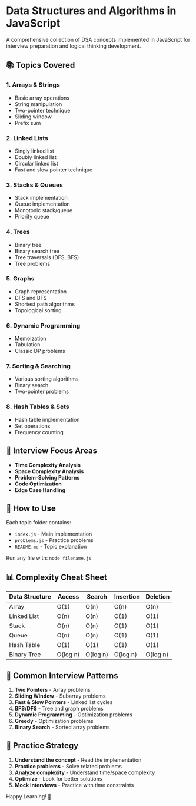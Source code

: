 # Data Structures and Algorithms in JavaScript

A comprehensive collection of DSA concepts implemented in JavaScript for interview preparation and logical thinking development.

## 📚 Topics Covered

### 1. **Arrays & Strings**
- Basic array operations
- String manipulation
- Two-pointer technique
- Sliding window
- Prefix sum

### 2. **Linked Lists**
- Singly linked list
- Doubly linked list
- Circular linked list
- Fast and slow pointer technique

### 3. **Stacks & Queues**
- Stack implementation
- Queue implementation
- Monotonic stack/queue
- Priority queue

### 4. **Trees**
- Binary tree
- Binary search tree
- Tree traversals (DFS, BFS)
- Tree problems

### 5. **Graphs**
- Graph representation
- DFS and BFS
- Shortest path algorithms
- Topological sorting

### 6. **Dynamic Programming**
- Memoization
- Tabulation
- Classic DP problems

### 7. **Sorting & Searching**
- Various sorting algorithms
- Binary search
- Two-pointer problems

### 8. **Hash Tables & Sets**
- Hash table implementation
- Set operations
- Frequency counting

## 🎯 Interview Focus Areas

- **Time Complexity Analysis**
- **Space Complexity Analysis**
- **Problem-Solving Patterns**
- **Code Optimization**
- **Edge Case Handling**

## 🚀 How to Use

Each topic folder contains:
- `index.js` - Main implementation
- `problems.js` - Practice problems
- `README.md` - Topic explanation

Run any file with: `node filename.js`

## 📊 Complexity Cheat Sheet

| Data Structure | Access | Search | Insertion | Deletion |
|---------------|--------|--------|-----------|----------|
| Array         | O(1)   | O(n)   | O(n)      | O(n)     |
| Linked List   | O(n)   | O(n)   | O(1)      | O(1)     |
| Stack         | O(n)   | O(n)   | O(1)      | O(1)     |
| Queue         | O(n)   | O(n)   | O(1)      | O(1)     |
| Hash Table    | O(1)   | O(1)   | O(1)      | O(1)     |
| Binary Tree   | O(log n)| O(log n)| O(log n) | O(log n) |

## 🎯 Common Interview Patterns

1. **Two Pointers** - Array problems
2. **Sliding Window** - Subarray problems
3. **Fast & Slow Pointers** - Linked list cycles
4. **BFS/DFS** - Tree and graph problems
5. **Dynamic Programming** - Optimization problems
6. **Greedy** - Optimization problems
7. **Binary Search** - Sorted array problems

## 📝 Practice Strategy

1. **Understand the concept** - Read the implementation
2. **Practice problems** - Solve related problems
3. **Analyze complexity** - Understand time/space complexity
4. **Optimize** - Look for better solutions
5. **Mock interviews** - Practice with time constraints

Happy Learning! 🚀

